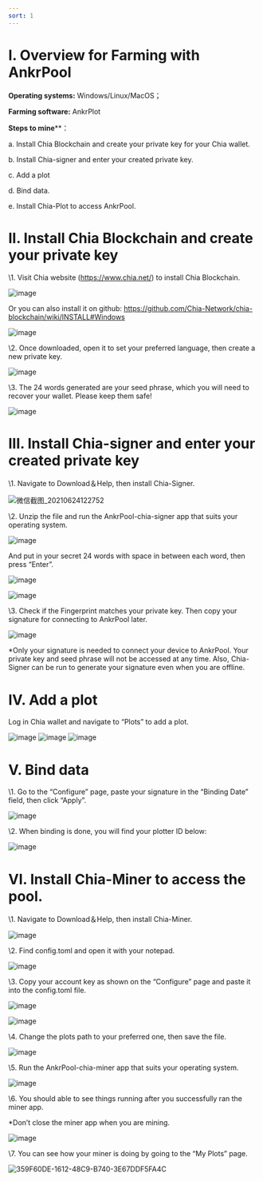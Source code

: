 ```yaml
---
sort: 1
---
```

# I. Overview for Farming with AnkrPool

**Operating systems:** Windows/Linux/MacOS；

**Farming software:** AnkrPlot

 

**Steps to mine****：

a. Install Chia Blockchain and create your private key for your Chia wallet.

b. Install Chia-signer and enter your created private key. 

c. Add a plot

d. Bind data.

e. Install Chia-Plot to access AnkrPool.

 

# II. Install Chia Blockchain and create your private key

\1.   Visit Chia website (https://www.chia.net/) to install Chia Blockchain.      

![image](https://user-images.githubusercontent.com/86063945/125550907-ca32a74b-dbb2-4851-813e-a9ec6129f5ed.png)

Or you can also install it on github: https://github.com/Chia-Network/chia-blockchain/wiki/INSTALL#Windows

 ![image](https://user-images.githubusercontent.com/86063945/125550937-8b98d2f8-0536-4276-8ce8-298809e959f8.png)

\2.   Once downloaded, open it to set your preferred language, then create a new private key. 

 ![image](https://user-images.githubusercontent.com/86063945/125550970-ca823f32-fbb7-43f0-97c4-964aedc647cd.png)

\3.   The 24 words generated are your seed phrase, which you will need to recover your wallet. Please keep them safe!  

![image](https://user-images.githubusercontent.com/86063945/125550995-da23cc7b-b658-4e07-afe0-006e140b047a.png)

# III. Install Chia-signer and enter your created private key

\1.   Navigate to Download＆Help, then install Chia-Signer.

 ![微信截图_20210624122752](https://user-images.githubusercontent.com/86063945/125550672-a3bc31d3-998f-46ea-9991-392168d76224.png)

\2.   Unzip the file and run the AnkrPool-chia-signer app that suits your operating system. 

 ![image](https://user-images.githubusercontent.com/86063945/125551031-6f5ab5a7-529b-4b6a-a510-a2c34b24a6c6.png)

And put in your secret 24 words with space in between each word, then press “Enter”. 

 ![image](https://user-images.githubusercontent.com/86063945/125551107-1a424c84-f382-41cd-9461-42d29851c972.png)

![image](https://user-images.githubusercontent.com/86063945/125551168-1ddf3a08-e9f3-4d1a-be22-68175ad31c76.png)

\3.   Check if the Fingerprint matches your private key. Then copy your signature for connecting to AnkrPool later.  

![image](https://user-images.githubusercontent.com/86063945/125551254-cd9f88e8-98fa-45ee-902b-4e16de46c4a6.png)

*Only your signature is needed to connect your device to AnkrPool. Your private key and seed phrase will not be accessed at any time. Also, Chia-Signer can be run to generate your signature even when you are offline. 

# IV. Add a plot

Log in Chia wallet and navigate to “Plots” to add a plot. 

 ![image](https://user-images.githubusercontent.com/86063945/125551303-bfab351e-3ba8-4ed3-9222-60ca9b818ae1.png)
![image](https://user-images.githubusercontent.com/86063945/125551322-4349cd1d-b879-468f-89ae-a4bf290297b7.png)
![image](https://user-images.githubusercontent.com/86063945/125551341-3f66d252-80a1-4d2f-bba1-f024962ffd27.png)

# V. Bind data

\1. Go to the “Configure” page, paste your signature in the “Binding Date” field, then click “Apply”. 

 ![image](https://user-images.githubusercontent.com/86063945/125551362-a933cecb-3531-4c62-8e8d-43761e177778.png)

\2. When binding is done, you will find your plotter ID below:

 ![image](https://user-images.githubusercontent.com/86063945/125551380-9baa0b33-9ded-48b0-9857-9b80d7e81915.png)

# VI. Install Chia-Miner to access the pool.

\1. Navigate to Download＆Help, then install Chia-Miner.

 ![image](https://user-images.githubusercontent.com/86063945/125551400-0e3ed69a-ca19-4bbe-b3e8-3611da9759bc.png)

\2. Find config.toml and open it with your notepad.

 ![image](https://user-images.githubusercontent.com/86063945/125551418-eb773f87-7fa4-4438-8f99-40e6fa425805.png)

  \3. Copy your account key as shown on the “Configure” page and paste it into the config.toml file. 

 ![image](https://user-images.githubusercontent.com/86063945/125551439-3f29afec-ed13-4250-b663-e6a362fdbc43.png)

![image](https://user-images.githubusercontent.com/86063945/125551469-653c6709-0076-468c-9985-f7b6ce66cdb2.png)

\4. Change the plots path to your preferred one, then save the file. 

 ![image](https://user-images.githubusercontent.com/86063945/125551481-c9b4d407-f567-4b28-9134-15358fbcebd7.png)

\5. Run the AnkrPool-chia-miner app that suits your operating system. 

 ![image](https://user-images.githubusercontent.com/86063945/125551505-76755633-3e5f-4803-ada0-cf0d721c04f4.png)

\6. You should able to see things running after you successfully ran the miner app. 

*Don’t close the miner app when you are mining. 

 ![image](https://user-images.githubusercontent.com/86063945/125551516-cfdde123-bb20-4c14-b6e2-026060205b19.png)

\7. You can see how your miner is doing by going to the “My Plots” page.

![359F60DE-1612-48C9-B740-3E67DDF5FA4C](https://user-images.githubusercontent.com/86063945/125558467-dee37f1f-eed9-4af6-afea-eda33aa56bc8.png)

